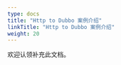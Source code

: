 ```yaml
---
type: docs
title: "Http to Dubbo 案例介绍"
linkTitle: "Http to Dubbo 案例介绍"
weight: 20
---
```


欢迎认领补充此文档。

